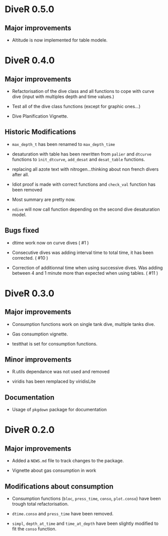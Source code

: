 # DiveR 0.5.0

## Major improvements

* Altitude is now implemented for table modele.

# DiveR 0.4.0

## Major improvements

* Refactorisation of the dive class and all functions to cope with curve dive (input with multiples depth and time values.)

* Test all of the dive class functions (except for graphic ones...)

* Dive Planification Vignette.

## Historic Modifications

* `max_depth_t` has been renamed to `max_depth_time`

* desaturation with table has been rewritten from `palier` and `dtcurve` functions to `ìnit_dtcurve`, `add_desat` and `desat_table` functions. 

* replacing all azote text with nitrogen...thinking about non french divers after all.

* Idiot proof is made with correct functions and `check_val` function has been removed

* Most summary are pretty now.

* `ndive` will now call function depending on the second dive desaturation model.

## Bugs fixed

* dtime work now on curve dives ( #1 )

* Consecutive dives was adding interval time to total time, it has been corrected. ( #10 )

* Correction of additionnal time when using successive dives. Was adding between 4 and 1 minute more than expected when using tables. ( #11 )

# DiveR 0.3.0

## Major improvements

* Consumption functions work on single tank dive, multiple tanks dive.

* Gas consumption vignette.

* testthat is set for consumption functions.

## Minor improvements

* R.utils dependance was not used and removed

* viridis has been remplaced by viridisLite

## Documentation

* Usage of `pkgdown` package for documentation

# DiveR 0.2.0

## Major improvements

* Added a `NEWS.md` file to track changes to the package.

* Vignette about gas consumption in work

## Modifications about consumption

* Consumption functions (`bloc`, `press_time`, `conso`, `plot.conso`) have been trough total refactorisation. 

* `dtime.conso` and `press_time` have been removed. 

* `simpl`, `depth_at_time` and `time_at_depth` have been slightly modified to fit the `conso` function.

